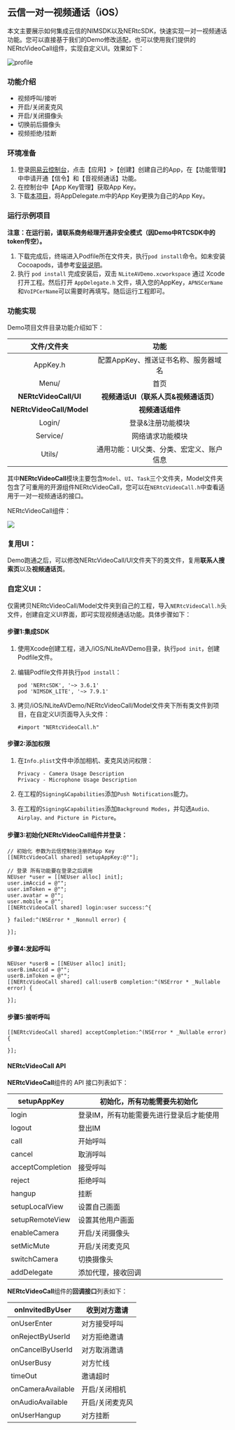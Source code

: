## 云信一对一视频通话（iOS）

本文主要展示如何集成云信的NIMSDK以及NERtcSDK，快速实现一对一视频通话功能。您可以直接基于我们的Demo修改适配，也可以使用我们提供的NERtcVideoCall组件，实现自定义UI。效果如下：

![profile](https://github.com/netease-im/NEVideoCall-1to1/blob/master/NLiteAVDemo-iOS-ObjC/Images/profile.png)

### 功能介绍

- 视频呼叫/接听
- 开启/关闭麦克风
- 开启/关闭摄像头
- 切换前后摄像头
- 视频拒绝/挂断

### 环境准备

1. 登录[网易云控制台](https://app.yunxin.163.com/index?clueFrom=nim&from=nim#/)，点击【应用】>【创建】创建自己的App，在【功能管理】中申请开通【信令】和【音视频通话】功能。
2. 在控制台中【App Key管理】获取App Key。
3. 下载[本项目]()，将AppDelegate.m中的App Key更换为自己的App Key。

### 运行示例项目

**注意：在运行前，请联系商务经理开通非安全模式（因Demo中RTCSDK中的token传空）。**

1. 下载完成后，终端进入Podfile所在文件夹，执行`pod install`命令。如未安装Cocoapods，请参考[安装说明](https://guides.cocoapods.org/using/getting-started.html#getting-started)。
2. 执行 `pod install` 完成安装后，双击 `NLiteAVDemo.xcworkspace` 通过 Xcode 打开工程。然后打开 `AppDelegate.h` 文件，填入您的AppKey，`APNSCerName`和`VoIPCerName`可以需要时再填写。随后运行工程即可。

### 功能实现

Demo项目文件目录功能介绍如下：

|       文件/文件夹        |                   功能                   |
| :----------------------: | :--------------------------------------: |
|         AppKey.h         |   配置AppKey、推送证书名称、服务器域名   |
|          Menu/           |                   首页                   |
|  **NERtcVideoCall/UI**   |  **视频通话UI（联系人页&视频通话页）**   |
| **NERtcVideoCall/Model** |             **视频通话组件**             |
|          Login/          |            登录&注册功能模块             |
|         Service/         |             网络请求功能模块             |
|          Utils/          | 通用功能：UI父类、分类、宏定义、账户信息 |

其中**NERtcVideoCall**模块主要包含`Model`、`UI`、`Task`三个文件夹，Model文件夹包含了可重用的开源组件NERtcVideoCall，您可以在`NERtcVideoCall.h`中查看适用于一对一视频通话的接口。

NERtcVideoCall组件：

   ![](https://github.com/netease-im/NEVideoCall-1to1/blob/master/NLiteAVDemo-iOS-ObjC/Images/image-20200902204955182.png)

### 复用UI：

Demo跑通之后，可以修改NERtcVideoCall/UI文件夹下的类文件，复用**联系人搜索页**以及**视频通话页**。

### 自定义UI：

仅需拷贝NERtcVideoCall/Model文件夹到自己的工程，导入`NERtcVideoCall.h`头文件，创建自定义UI界面，即可实现视频通话功能。具体步骤如下：


#### 步骤1:集成SDK

1. 使用Xcode创建工程，进入/iOS/NLiteAVDemo目录，执行`pod init`，创建Podfile文件。

2. 编辑Podfile文件并执行`pod install`：

   ```objc
   pod 'NERtcSDK', '~> 3.6.1'
   pod 'NIMSDK_LITE', '~> 7.9.1'
   ```

3. 拷贝/iOS/NLiteAVDemo/NERtcVideoCall/Model文件夹下所有类文件到项目，在自定义UI页面导入头文件：

   ```objc
   #import "NERtcVideoCall.h"
   ```

#### 步骤2:添加权限

1. 在`Info.plist`文件中添加相机、麦克风访问权限：

   ```
   Privacy - Camera Usage Description
   Privacy - Microphone Usage Description
   ```

2. 在工程的`Signing&Capabilities`添加`Push Notifications`能力。

3. 在工程的`Signing&Capabilities`添加`Background Modes`，并勾选`Audio、Airplay、and Picture in Picture`。

#### 步骤3:初始化NERtcVideoCall组件并登录：

```objc
// 初始化 参数为云信控制台注册的App Key
[[NERtcVideoCall shared] setupAppKey:@""];

// 登录 所有功能要在登录之后调用
NEUser *user = [[NEUser alloc] init];
user.imAccid = @"";
user.imToken = @"";
user.avatar = @"";
user.mobile = @"";
[[NERtcVideoCall shared] login:user success:^{

} failed:^(NSError * _Nonnull error) {

}];
```

#### 步骤4:发起呼叫

```objc
NEUser *userB = [[NEUser alloc] init];
userB.imAccid = @"";
userB.imToken = @"";
[[NERtcVideoCall shared] call:userB completion:^(NSError * _Nullable error) {

}];
```

#### 步骤5:接听呼叫

```
[[NERtcVideoCall shared] acceptCompletion:^(NSError * _Nullable error) {

}];
```

#### NERtcVideoCall API

**NERtcVideoCall**组件的 API 接口列表如下：

| setupAppKey      | 初始化，所有功能需要先初始化             |
| ---------------- | ---------------------------------------- |
| login            | 登录IM，所有功能需要先进行登录后才能使用 |
| logout           | 登出IM                                   |
| call             | 开始呼叫                                 |
| cancel           | 取消呼叫                                 |
| acceptCompletion | 接受呼叫                                 |
| reject           | 拒绝呼叫                                 |
| hangup           | 挂断                                     |
| setupLocalView   | 设置自己画面                             |
| setupRemoteView  | 设置其他用户画面                         |
| enableCamera     | 开启/关闭摄像头                          |
| setMicMute       | 开启/关闭麦克风                          |
| switchCamera     | 切换摄像头                               |
| addDelegate      | 添加代理，接收回调                       |

**NERtcVideoCall**组件的**回调接口**列表如下：

| onInvitedByUser   | 收到对方邀请    |
| ----------------- | --------------- |
| onUserEnter       | 对方接受呼叫    |
| onRejectByUserId  | 对方拒绝邀请    |
| onCancelByUserId  | 对方取消邀请    |
| onUserBusy        | 对方忙线        |
| timeOut           | 邀请超时        |
| onCameraAvailable | 开启/关闭相机   |
| onAudioAvailable  | 开启/关闭麦克风 |
| onUserHangup      | 对方挂断        |





